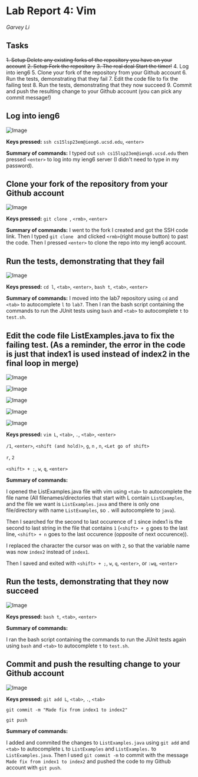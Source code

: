 # Lab Report 4: Vim

*Garvey Li*

## Tasks

~~1. Setup Delete any existing forks of the repository you have on your account~~
~~2. Setup Fork the repository~~
~~3. The real deal Start the timer!~~
4. Log into ieng6
5. Clone your fork of the repository from your Github account
6. Run the tests, demonstrating that they fail
7. Edit the code file to fix the failing test
8. Run the tests, demonstrating that they now succeed
9. Commit and push the resulting change to your Github account (you can pick any commit message!)



## Log into ieng6
   
![Image](lab4_images/ssh.PNG)

**Keys pressed:** 
`ssh cs15lsp23em@ieng6.ucsd.edu`, `<enter>`


**Summary of commands:**
I typed out `ssh cs15lsp23em@ieng6.ucsd.edu` then pressed `<enter>` to log into my ieng6 server (I didn't need to type in my password).

## Clone your fork of the repository from your Github account
   
![Image](lab4_images/clone.PNG)

**Keys pressed:** 
`git clone `, `<rmb>`, `<enter>`

**Summary of commands:**
I went to the fork I created and got the SSH code link. Then I typed `git clone ` and clicked `<rmb>`(right mouse button) to past the code. Then I pressed `<enter>` to clone the repo into my ieng6 account.

## Run the tests, demonstrating that they fail

![Image](lab4_images/cdbash.PNG)

**Keys pressed:** 
`cd l`, `<tab>`, `<enter>`, `bash t`, `<tab>`, `<enter>`

**Summary of commands:**
I moved into the lab7 repository using `cd` and `<tab>` to autocomplete `l` to `lab7`. Then I ran the bash script containing the commands to run the JUnit tests using `bash` and `<tab>` to autocomplete `t` to `test.sh`.

## Edit the code file ListExamples.java to fix the failing test. (As a reminder, the error in the code is just that index1 is used instead of index2 in the final loop in merge)

![Image](lab4_images/vim.PNG)

![Image](lab4_images/search.PNG)

![Image](lab4_images/found.PNG)

![Image](lab4_images/rep2.PNG)

![Image](lab4_images/saveexit.PNG)


**Keys pressed:** 
`vim L`, `<tab>`, `.`, `<tab>`, `<enter>`

`/1`, `<enter>`, `<shift (and hold)>`, `g`, `n` , `n`, `<Let go of shift>`

`r`, `2`

`<shift> + ;`, `w`, `q`, `<enter>`


**Summary of commands:**

I opened the ListExamples.java file with vim using `<tab>` to autocomplete the file name (All filenames/directories that start with L contain `ListExamples`, and the file we want is `ListExamples.java` and there is only one file/directory with name `ListExamples`, so `.` will autocomplete to `java`). 

Then I searched for the second to last occurence of `1` since index1 is the second to last string in the file that contains `1` (`<shift> + g` goes to the last line, `<shift> + n` goes to the last occurence (opposite of next occurence)).

I replaced the character the cursor was on with `2`, so that the variable name was now `index2` instead of `index1`.

Then I saved and exited with `<shift> + ;`, `w`, `q`, `<enter>`, or `:wq`, `<enter>`

## Run the tests, demonstrating that they now succeed

![Image](lab4_images/testfix.PNG)

**Keys pressed:**
`bash t`, `<tab>`, `<enter>`

**Summary of commands:**

I ran the bash script containing the commands to run the JUnit tests again using `bash` and `<tab>` to autocomplete `t` to `test.sh`.

## Commit and push the resulting change to your Github account

![Image](lab4_images/commitpush.PNG)

**Keys pressed:**
`git add L`, `<tab>`, `.`, `<tab>`

`git commit -m "Made fix from index1 to index2"`

`git push`

**Summary of commands:**

I added and commited the changes to `ListExamples.java` using `git add` and `<tab>` to autocomplete `L` to `ListExamples` and `ListExamples.` to `ListExamples.java`. Then I used `git commit -m` to commit with the message `Made fix from index1 to index2` and pushed the code to my Github account with `git push`.
